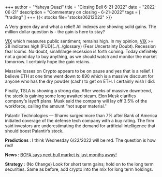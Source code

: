 +++
author = "Yaheya Quazi"
title = "Closing Bell 6-21-2022"
date = "2022-06-21"
description = "Commentary on closing - 6-21-2022"
tags = [
"trading"
]
+++
{{< stocks file="stocks06212022" >}}

A Very green day and what a relief! All indexes are showing solid gains. The million dollar question is - the gain is here to stay?

[VIX](../glossary) which measures public sentiment; remains high. In my opinion, [VIX](../glossary) >= 28 indicates high [FUD](../(../glossary) (Fear Uncertainty Doubt). Recession fear looms. No doubt, small/large recession is forth coming. Today definitely not a good day to buy anything, as we should watch and monitor the market tomorrow. I certainly hope the gain retains.

Massive losses on Crypto appears to be on pause and yes that is a relief. I believe ETH at one time went down to 890 which is a massive discount for anyone who has the dry powder (cash)
to get on ETH. I certainly wish I did.

Finally, TSLA is showing a strong day. After weeks of massive downtrend, the stock is gaining some long awaited steam. Elon Musk clarifies company's layoff plans. Musk said the company will lay off 3.5% of the workforce, calling the amount “not super material.”

Palantir Technologies — Shares surged more than 7% after Bank of America initiated coverage of the defense tech company with a buy rating. The firm said investors are underestimating the demand for artificial intelligence that should boost Palantir’s stock.

**Predictions** : I think Wednesday 6/22/2022 will be red. The question is how red!

**News** : [BOFA says next bull market is just months away!](https://www.marketwatch.com/story/based-on-history-the-next-bull-market-is-just-months-away-and-could-take-the-s-p-500-to-6000-says-bofa-11655475414)

**Strategy** : (No Change) Look for short term gains; hold on to the long term securities. Same as before, add crypto into the mix for long term holdings.
